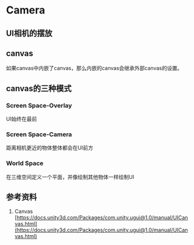 # Camera

## UI相机的摆放

## canvas

如果canvas中内嵌了canvas，那么内嵌的canvas会继承外部canvas的设置。

## canvas的三种模式

### Screen Space-Overlay

UI始终在最前

### Screen Space-Camera

距离相机更近的物体整体都会在UI前方

### World Space

在三维空间定义一个平面，并像绘制其他物体一样绘制UI

## 参考资料

1. Canvas [https://docs.unity3d.com/Packages/com.unity.ugui@1.0/manual/UICanvas.html](https://docs.unity3d.com/Packages/com.unity.ugui@1.0/manual/UICanvas.html)
